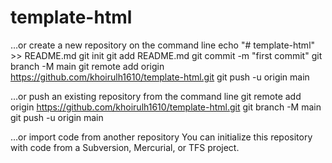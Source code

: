 # template-html


…or create a new repository on the command line
echo "# template-html" >> README.md
git init
git add README.md
git commit -m "first commit"
git branch -M main
git remote add origin https://github.com/khoirulh1610/template-html.git
git push -u origin main


…or push an existing repository from the command line
git remote add origin https://github.com/khoirulh1610/template-html.git
git branch -M main
git push -u origin main


…or import code from another repository
You can initialize this repository with code from a Subversion, Mercurial, or TFS project.
